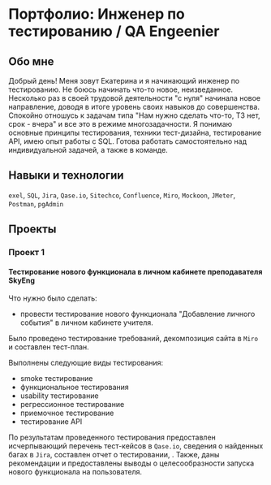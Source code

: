 # Портфолио: Инженер по тестированию / QA Engeenier
## Обо мне

Добрый день! Меня зовут Екатерина и я начинающий инженер по тестированию. 
Не боюсь начинать что-то новое, неизведанное. Несколько раз в своей трудовой деятельности "с нуля" начинала новое направление, доводя в итоге уровень своих навыков до совершенства. 
Спокойно отношусь к задачам типа "Нам нужно сделать что-то, ТЗ нет, срок - вчера" и все это в режиме многозадачности.
Я понимаю основные принципы тестирования, техники тест-дизайна, тестирование API, имею опыт работы с SQL.
Готова работать самостоятельно над индивидуальной задачей, а также в команде.

## Навыки и технологии
``exel``, ``SQL``, ``Jira``, ``Qase.io``, ``Sitechco``, ``Confluence``, ``Miro``, ``Mockoon``, ``JMeter``, ``Postman``, ``pgAdmin``

## Проекты
### Проект 1
#### Тестирование нового функционала в личном кабинете преподавателя SkyEng

Что нужно было сделать: 
- провести тестирование нового функционала "Добавление личного события" в личном кабинете учителя.

Было проведено тестирование требований, декомпозиция сайта в ``Miro`` и составлен тест-план.

Выполнены следующие виды тестирования:
* smoke тестирование
* функциональное тестирования
* usability тестирование 
* регрессионное тестирование
* приемочное тестирование
* тестирование API

По результатам проведенного тестирования предоставлен исчерпывающий перечень тест-кейсов в ``Qase.io``, сведения о найденных багах в ``Jira``, составлен отчет о тестировании, . Также, даны рекомендации и предоставлены выводы о целесообразности запуска нового функционала на пользователя.

